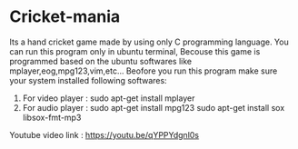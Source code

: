 # Cricket-mania
Its a hand cricket game made by using only C programming language.
You can run this program only in ubuntu terminal, Becouse this game is programmed based on the ubuntu softwares like mplayer,eog,mpg123,vim,etc...
Beofore you run this program make sure your system installed following softwares:

1. For video player :  sudo apt-get install mplayer
2. For audio player :  sudo apt-get install mpg123
                       sudo apt-get install sox libsox-fmt-mp3
                       
Youtube video link :
https://youtu.be/qYPPYdgnl0s
